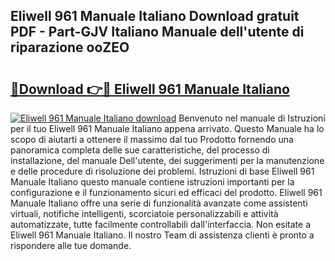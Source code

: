 ## Eliwell 961 Manuale Italiano Download gratuit PDF - Part-GJV Italiano Manuale dell'utente di riparazione ooZEO

# <h2><a href="http://dfb8vq.blite.top/?on=Eliwell+961+Manuale+Italiano">🔗Download 👉🔴 Eliwell 961 Manuale Italiano</a></h2>

[![Eliwell 961 Manuale Italiano download](https://i.imgur.com/lujVjoI.png)](http://dfb8vq.blite.top/?on=Eliwell+961+Manuale+Italiano)
Benvenuto nel manuale di Istruzioni per il tuo Eliwell 961 Manuale Italiano appena arrivato. Questo Manuale ha lo scopo di aiutarti a ottenere il massimo dal tuo Prodotto fornendo una panoramica completa delle sue caratteristiche, del processo di installazione, del manuale Dell'utente, dei suggerimenti per la manutenzione e delle procedure di risoluzione dei problemi. Istruzioni di base Eliwell 961 Manuale Italiano questo manuale contiene istruzioni importanti per la configurazione e il funzionamento sicuri ed efficaci del prodotto. Eliwell 961 Manuale Italiano offre una serie di funzionalità avanzate come assistenti virtuali, notifiche intelligenti, scorciatoie personalizzabili e attività automatizzate, tutte facilmente controllabili dall'interfaccia. Non esitate a Eliwell 961 Manuale Italiano. Il nostro Team di assistenza clienti è pronto a rispondere alle tue domande.
